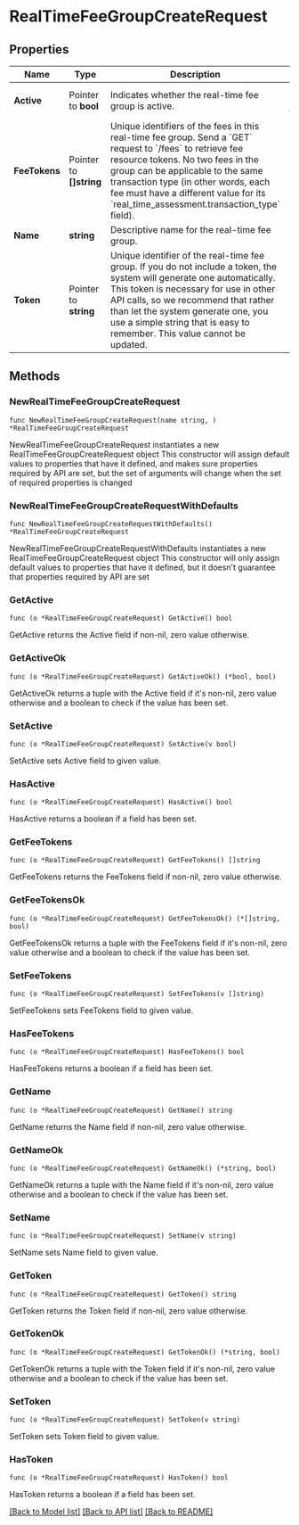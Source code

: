 # RealTimeFeeGroupCreateRequest

## Properties

Name | Type | Description | Notes
------------ | ------------- | ------------- | -------------
**Active** | Pointer to **bool** | Indicates whether the real-time fee group is active. | [optional] [default to true]
**FeeTokens** | Pointer to **[]string** | Unique identifiers of the fees in this real-time fee group. Send a &#x60;GET&#x60; request to &#x60;/fees&#x60; to retrieve fee resource tokens.  No two fees in the group can be applicable to the same transaction type (in other words, each fee must have a different value for its &#x60;real_time_assessment.transaction_type&#x60; field). | [optional] 
**Name** | **string** | Descriptive name for the real-time fee group. | 
**Token** | Pointer to **string** | Unique identifier of the real-time fee group.  If you do not include a token, the system will generate one automatically. This token is necessary for use in other API calls, so we recommend that rather than let the system generate one, you use a simple string that is easy to remember. This value cannot be updated. | [optional] 

## Methods

### NewRealTimeFeeGroupCreateRequest

`func NewRealTimeFeeGroupCreateRequest(name string, ) *RealTimeFeeGroupCreateRequest`

NewRealTimeFeeGroupCreateRequest instantiates a new RealTimeFeeGroupCreateRequest object
This constructor will assign default values to properties that have it defined,
and makes sure properties required by API are set, but the set of arguments
will change when the set of required properties is changed

### NewRealTimeFeeGroupCreateRequestWithDefaults

`func NewRealTimeFeeGroupCreateRequestWithDefaults() *RealTimeFeeGroupCreateRequest`

NewRealTimeFeeGroupCreateRequestWithDefaults instantiates a new RealTimeFeeGroupCreateRequest object
This constructor will only assign default values to properties that have it defined,
but it doesn't guarantee that properties required by API are set

### GetActive

`func (o *RealTimeFeeGroupCreateRequest) GetActive() bool`

GetActive returns the Active field if non-nil, zero value otherwise.

### GetActiveOk

`func (o *RealTimeFeeGroupCreateRequest) GetActiveOk() (*bool, bool)`

GetActiveOk returns a tuple with the Active field if it's non-nil, zero value otherwise
and a boolean to check if the value has been set.

### SetActive

`func (o *RealTimeFeeGroupCreateRequest) SetActive(v bool)`

SetActive sets Active field to given value.

### HasActive

`func (o *RealTimeFeeGroupCreateRequest) HasActive() bool`

HasActive returns a boolean if a field has been set.

### GetFeeTokens

`func (o *RealTimeFeeGroupCreateRequest) GetFeeTokens() []string`

GetFeeTokens returns the FeeTokens field if non-nil, zero value otherwise.

### GetFeeTokensOk

`func (o *RealTimeFeeGroupCreateRequest) GetFeeTokensOk() (*[]string, bool)`

GetFeeTokensOk returns a tuple with the FeeTokens field if it's non-nil, zero value otherwise
and a boolean to check if the value has been set.

### SetFeeTokens

`func (o *RealTimeFeeGroupCreateRequest) SetFeeTokens(v []string)`

SetFeeTokens sets FeeTokens field to given value.

### HasFeeTokens

`func (o *RealTimeFeeGroupCreateRequest) HasFeeTokens() bool`

HasFeeTokens returns a boolean if a field has been set.

### GetName

`func (o *RealTimeFeeGroupCreateRequest) GetName() string`

GetName returns the Name field if non-nil, zero value otherwise.

### GetNameOk

`func (o *RealTimeFeeGroupCreateRequest) GetNameOk() (*string, bool)`

GetNameOk returns a tuple with the Name field if it's non-nil, zero value otherwise
and a boolean to check if the value has been set.

### SetName

`func (o *RealTimeFeeGroupCreateRequest) SetName(v string)`

SetName sets Name field to given value.


### GetToken

`func (o *RealTimeFeeGroupCreateRequest) GetToken() string`

GetToken returns the Token field if non-nil, zero value otherwise.

### GetTokenOk

`func (o *RealTimeFeeGroupCreateRequest) GetTokenOk() (*string, bool)`

GetTokenOk returns a tuple with the Token field if it's non-nil, zero value otherwise
and a boolean to check if the value has been set.

### SetToken

`func (o *RealTimeFeeGroupCreateRequest) SetToken(v string)`

SetToken sets Token field to given value.

### HasToken

`func (o *RealTimeFeeGroupCreateRequest) HasToken() bool`

HasToken returns a boolean if a field has been set.


[[Back to Model list]](../README.md#documentation-for-models) [[Back to API list]](../README.md#documentation-for-api-endpoints) [[Back to README]](../README.md)



